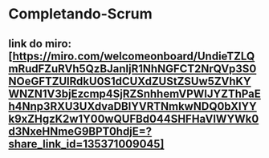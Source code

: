 # Completando-Scrum

## link do miro: [https://miro.com/welcomeonboard/UndieTZLQmRudFZuRVh5QzBJanljR1NhNGFCT2NrQVp3S0NOeGFTZUlRdkU0S1dCUXdZUStZSUw5ZVhKYWNZN1V3bjEzcmp4SjRZSnhhemVPWlJYZThPaEh4Nnp3RXU3UXdvaDBlYVRTNmkwNDQ0bXlYYk9xZHgzK2w1Y00wQUFBd044SHFHaVlWYWk0d3NxeHNmeG9BPT0hdjE=?share_link_id=135371009045]
